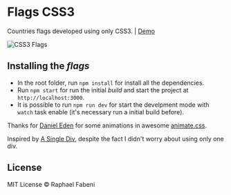 Flags CSS3
===========

Countries flags developed using only CSS3. | [Demo](http://raphaelfabeni.github.io/flags-css3)

![CSS3 Flags](https://cloud.githubusercontent.com/assets/1345662/4113601/89ee9eca-3251-11e4-8986-dd99ec515595.png)

## Installing the *flags*

* In the root folder, run `npm install` for install all the dependencies.
* Run `npm start` for run the initial *build* and start the project at `http://localhost:3000`.
* It is possible to run `npm run dev` for start the develpment mode with `watch` task enable (it's necessary run a initial build before).

Thanks for [Daniel Eden](https://twitter.com/_dte) for some animations in awesome [animate.css](http://daneden.github.io/animate.css).

Inspired by [A Single Div](http://lynnandtonic.github.io/a-single-div/), despite the fact I didn't worry about using only one div.

## License

MIT License © Raphael Fabeni
